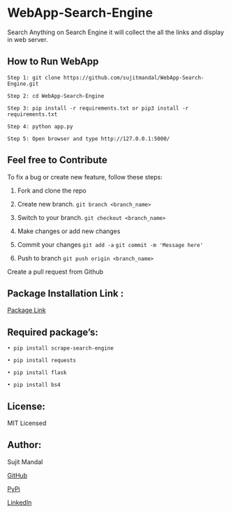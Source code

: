 # WebApp-Search-Engine
Search Anything on Search Engine it will collect the all the links and display in web server.

## How to Run WebApp
```
Step 1: git clone https://github.com/sujitmandal/WebApp-Search-Engine.git

Step 2: cd WebApp-Search-Engine

Step 3: pip install -r requirements.txt or pip3 install -r requirements.txt

Step 4: python app.py 

Step 5: Open browser and type http://127.0.0.1:5000/
```

## Feel free to Contribute

To fix a bug or create new feature, follow these steps:

1. Fork and clone the repo

2. Create new branch. `git branch <branch_name>`

3. Switch to your branch. `git checkout <branch_name>`

4. Make changes or add new changes

5. Commit your changes `git add -a` `git commit -m 'Message here'`

6. Push to branch `git push origin <branch_name>`

Create a pull request from Github

## Package Installation Link : 

[Package Link](https://pypi.org/project/scrape-search-engine/)



## Required package’s:
```
• pip install scrape-search-engine

• pip install requests

• pip install flask

• pip install bs4
```
## License:
MIT Licensed

## Author:
Sujit Mandal

[GitHub](https://github.com/sujitmandal)

[PyPi](https://pypi.org/user/sujitmandal/)

[LinkedIn](https://www.linkedin.com/in/sujit-mandal-91215013a/)